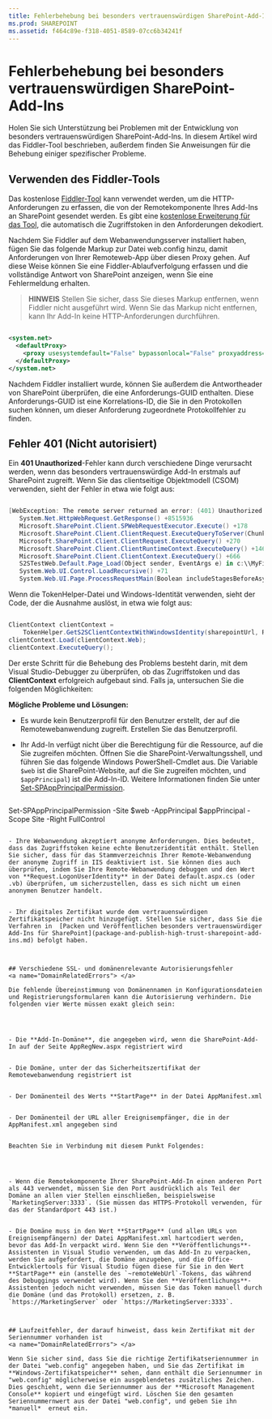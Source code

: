 ```yaml
---
title: Fehlerbehebung bei besonders vertrauenswürdigen SharePoint-Add-Ins
ms.prod: SHAREPOINT
ms.assetid: f464c89e-f318-4051-8589-07cc6b34241f
---
```



# Fehlerbehebung bei besonders vertrauenswürdigen SharePoint-Add-Ins
Holen Sie sich Unterstützung bei Problemen mit der Entwicklung von besonders vertrauenswürdigen SharePoint-Add-Ins.
In diesem Artikel wird das Fiddler-Tool beschrieben, außerdem finden Sie Anweisungen für die Behebung einiger spezifischer Probleme.
  
    
    


## Verwenden des Fiddler-Tools

Das kostenlose  [Fiddler-Tool](http://www.telerik.com/fiddler) kann verwendet werden, um die HTTP-Anforderungen zu erfassen, die von der Remotekomponente Ihres Add-Ins an SharePoint gesendet werden. Es gibt eine [kostenlose Erweiterung für das Tool](https://github.com/andrewconnell/SPOAuthFiddlerExt), die automatisch die Zugriffstoken in den Anforderungen dekodiert.
  
    
    
Nachdem Sie Fiddler auf dem Webanwendungsserver installiert haben, fügen Sie das folgende Markup zur Datei web.config hinzu, damit Anforderungen von Ihrer Remoteweb-App über diesen Proxy gehen. Auf diese Weise können Sie eine Fiddler-Ablaufverfolgung erfassen und die vollständige Antwort von SharePoint anzeigen, wenn Sie eine Fehlermeldung erhalten.
  
    
    

> **HINWEIS**
> Stellen Sie sicher, dass Sie dieses Markup entfernen, wenn Fiddler nicht ausgeführt wird. Wenn Sie das Markup nicht entfernen, kann Ihr Add-In keine HTTP-Anforderungen durchführen. 
  
    
    




```XML

<system.net>
  <defaultProxy>
    <proxy usesystemdefault="False" bypassonlocal="False" proxyaddress="http://127.0.0.1:8888" />
  </defaultProxy>
</system.net>

```

Nachdem Fiddler installiert wurde, können Sie außerdem die Antwortheader von SharePoint überprüfen, die eine Anforderungs-GUID enthalten. Diese Anforderungs-GUID ist eine Korrelations-ID, die Sie in den Protokollen suchen können, um dieser Anforderung zugeordnete Protokollfehler zu finden.
  
    
    

## Fehler 401 (Nicht autorisiert)
<a name="UnauthorizedException"> </a>

Ein **401 Unauthorized**-Fehler kann durch verschiedene Dinge verursacht werden, wenn das besonders vertrauenswürdige Add-In erstmals auf SharePoint zugreift. Wenn Sie das clientseitige Objektmodell (CSOM) verwenden, sieht der Fehler in etwa wie folgt aus:
  
    
    

```cs

[WebException: The remote server returned an error: (401) Unauthorized.]
   System.Net.HttpWebRequest.GetResponse() +8515936
   Microsoft.SharePoint.Client.SPWebRequestExecutor.Execute() +178
   Microsoft.SharePoint.Client.ClientRequest.ExecuteQueryToServer(ChunkStringBuilder sb) +1427
   Microsoft.SharePoint.Client.ClientRequest.ExecuteQuery() +270
   Microsoft.SharePoint.Client.ClientRuntimeContext.ExecuteQuery() +146
   Microsoft.SharePoint.Client.ClientContext.ExecuteQuery() +666
   S2STestWeb.Default.Page_Load(Object sender, EventArgs e) in c:\\MyFiles\\HightrustTest\\HightrustTestWeb\\Default.aspx.cs:28
   System.Web.UI.Control.LoadRecursive() +71
   System.Web.UI.Page.ProcessRequestMain(Boolean includeStagesBeforeAsyncPoint, Boolean includeStagesAfterAsyncPoint) +3178
```

Wenn die TokenHelper-Datei und Windows-Identität verwenden, sieht der Code, der die Ausnahme auslöst, in etwa wie folgt aus:
  
    
    



```cs

ClientContext clientContext =
    TokenHelper.GetS2SClientContextWithWindowsIdentity(sharepointUrl, Request.LogonUserIdentity); 
clientContext.Load(clientContext.Web);
clientContext.ExecuteQuery();
```

Der erste Schritt für die Behebung des Problems besteht darin, mit dem Visual Studio-Debugger zu überprüfen, ob das Zugriffstoken und das **ClientContext** erfolgreich aufgebaut sind. Falls ja, untersuchen Sie die folgenden Möglichkeiten:
  
    
    
 **Mögliche Probleme und Lösungen:**
  
    
    

- Es wurde kein Benutzerprofil für den Benutzer erstellt, der auf die Remotewebanwendung zugreift. Erstellen Sie das Benutzerprofil.
    
  
- Ihr Add-In verfügt nicht über die Berechtigung für die Ressource, auf die Sie zugreifen möchten. Öffnen Sie die SharePoint-Verwaltungsshell, und führen Sie das folgende Windows PowerShell-Cmdlet aus. Die Variable  `$web` ist die SharePoint-Website, auf die Sie zugreifen möchten, und `$appPrincipal`) ist die Add-In-ID. Weitere Informationen finden Sie unter  [Set-SPAppPrincipalPermission](http://technet.microsoft.com/de-de/library/jj219714%28v=office.15%29.aspx).
    
  ```
  
Set-SPAppPrincipalPermission -Site $web -AppPrincipal $appPrincipal -Scope Site -Right FullControl
  ```

- Ihre Webanwendung akzeptiert anonyme Anforderungen. Dies bedeutet, dass das Zugriffstoken keine echte Benutzeridentität enthält. Stellen Sie sicher, dass für das Stammverzeichnis Ihrer Remote-Webanwendung der anonyme Zugriff in IIS deaktiviert ist. Sie können dies auch überprüfen, indem Sie Ihre Remote-Webanwendung debuggen und den Wert von **Request.LogonUserIdentity** in der Datei default.aspx.cs (oder .vb) überprüfen, um sicherzustellen, dass es sich nicht um einen anonymen Benutzer handelt.
    
  
- Ihr digitales Zertifikat wurde dem vertrauenswürdigen Zertifikatspeicher nicht hinzugefügt. Stellen Sie sicher, dass Sie die Verfahren in  [Packen und Veröffentlichen besonders vertrauenswürdiger Add-Ins für SharePoint](package-and-publish-high-trust-sharepoint-add-ins.md) befolgt haben.
    
  

## Verschiedene SSL- und domänenrelevante Autorisierungsfehler
<a name="DomainRelatedErrors"> </a>

Die fehlende Übereinstimmung von Domänennamen in Konfigurationsdateien und Registrierungsformularen kann die Autorisierung verhindern. Die folgenden vier Werte müssen exakt gleich sein:
  
    
    

- Die **Add-In-Domäne**, die angegeben wird, wenn die SharePoint-Add-In auf der Seite AppRegNew.aspx registriert wird
    
  
- Die Domäne, unter der das Sicherheitszertifikat der Remotewebanwendung registriert ist
    
  
- Der Domänenteil des Werts **StartPage** in der Datei AppManifest.xml
    
  
- Der Domänenteil der URL aller Ereignisempfänger, die in der AppManifest.xml angegeben sind
    
  
Beachten Sie in Verbindung mit diesem Punkt Folgendes:
  
    
    

- Wenn die Remotekomponente Ihrer SharePoint-Add-In einen anderen Port als 443 verwendet, müssen Sie den Port ausdrücklich als Teil der Domäne an allen vier Stellen einschließen, beispielsweise  `MarketingServer:3333`. (Sie müssen das HTTPS-Protokoll verwenden, für das der Standardport 443 ist.)
    
  
- Die Domäne muss in den Wert **StartPage** (und allen URLs von Ereignisempfängern) der Datei AppManifest.xml hartcodiert werden, bevor das Add-In verpackt wird. Wenn Sie den **Veröffentlichungs**-Assistenten in Visual Studio verwenden, um das Add-In zu verpacken, werden Sie aufgefordert, die Domäne anzugeben, und die Office-Entwicklertools für Visual Studio fügen diese für Sie in den Wert **StartPage** ein (anstelle des `~remoteWebUrl`-Tokens, das während des Debuggings verwendet wird). Wenn Sie den **Veröffentlichungs**-Assistenten jedoch nicht verwenden, müssen Sie das Token manuell durch die Domäne (und das Protokoll) ersetzen, z. B.  `https://MarketingServer` oder `https://MarketingServer:3333`.
    
  

## Laufzeitfehler, der darauf hinweist, dass kein Zertifikat mit der Seriennummer vorhanden ist
<a name="DomainRelatedErrors"> </a>

Wenn Sie sicher sind, dass Sie die richtige Zertifikatseriennummer in der Datei "web.config" angegeben haben, und Sie das Zertifikat im **Windows-Zertifikatspeicher** sehen, dann enthält die Seriennummer in "web.config" möglicherweise ein ausgeblendetes zusätzliches Zeichen. Dies geschieht, wenn die Seriennummer aus der **Microsoft Management Console** kopiert und eingefügt wird. Löschen Sie den gesamten Seriennummernwert aus der Datei "web.config", und geben Sie ihn *manuell*  erneut ein.
  
    
    

